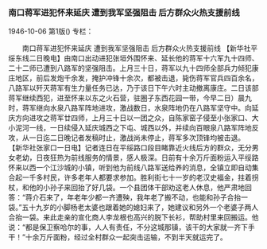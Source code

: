 ### 南口蒋军进犯怀来延庆  遭到我军坚强阻击  后方群众火热支援前线

1946-10-06
第1版()
专栏：

　　南口蒋军进犯怀来延庆
    遭到我军坚强阻击
    后方群众火热支援前线
    【新华社平绥东线二日晚电】由南口出动进犯张垣外围怀来、延长他的蒋军十六军九十四师、二十二师已遭到八路军的坚强阻击。上月三十日，蒋军以九十四师全部兵力倾犯康庄地区，前后发炮千余发，掩护冲锋十余次，都被击退，毙伤蒋军官兵四百余名，八路军以歼灭蒋军有生力量任务已达，乃于该日下午六时主动撤离康庄。二日该部蒋军继续西犯，进至怀来以东之火石营，驻圈子东西花园一带，今早二日）晨九时，蒋军继向水泉八路军阵地进攻，激战数日，水泉阵地仍在八路军坚守中。向延庆方向进攻之蒋军廿四师，上月三十日以一团之众，自陈家窑子侵至小张家口、大小泥河一线，一日续侵入延庆城西之下屯、城西以外，并续向百眼泉八路军阵地反攻，从一日迄二日晚记者发稿时止，激战尚未停止，蒋军多次顶锋均被击退。
    【新华社张家口一日电】记者连日在平绥路口段目睹靠近火线后方的群众，无分男女老幼，日夜狂热为前线服务的情景，感人极深。日前有十余万斤面粉运入平绥路怀来以西一个江沙城的小镇，听到他为前线八路军送给养的消息，全镇立即自动集合起一千多村民，许多老年人都要求参加。胜利街七十一岁的老汉史福金，拄着拐杖，和他的小孙子来回抬了好几袋。一个县团体干部劝这老人休息，他严肃地回答：“蒋介石来了，年老年少都一齐遭殃，我年老了搬不动，也能和孙子合抬一袋。”五十九岁的小脚杨老太婆也跟着她的媳妇来了，她建议和另外一个老婆子两人合抬一袋。来此走亲的宣化商人李龙根也高兴的脱下长衫，帮助村里来回搬运。他说：“都是保卫察哈尔的事，人人有责任，不分这城那镇，该干的大家就一齐下手干！”十余万斤面粉，经过全村群众一起突击运输，不到半天就运完了。
